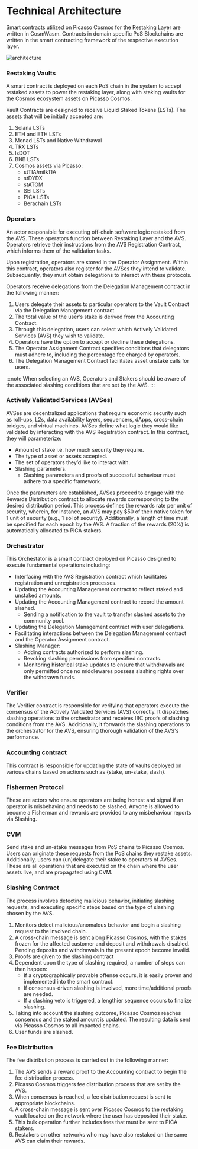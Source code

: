 # Technical Architecture

Smart contracts utilized on Picasso Cosmos for the Restaking Layer are written in CosmWasm. Contracts in domain specific PoS Blockchains are written in the smart contracting framework of the respective execution layer.


![architecture](../restaking/architecture.png)
### Restaking Vaults 
A smart contract is deployed on each PoS chain in the system to accept restaked assets to power the restaking layer, along with staking vaults for the Cosmos ecosystem assets on Picasso Cosmos.

Vault Contracts are designed to receive Liquid Staked Tokens (LSTs). The assets that will be initially accepted are: 

1. Solana LSTs 
2. ETH and ETH LSTs
3. Monad LSTs and Native Withdrawal 
4. TRX LSTs 
5. lsDOT
6. BNB LSTs 
7. Cosmos assets via Picasso: 
   - stTIA/milkTIA 
   - stDYDX 
   - stATOM
   - SEI LSTs 
   - PICA LSTs 
   - Berachain LSTs 

### Operators 
An actor responsible for executing off-chain software logic restaked from the AVS. These operators function between Restaking Layer and the AVS. Operators retrieve their instructions from the AVS Registration Contract, which informs them of the validation tasks.

Upon registration, operators are stored in the Operator Assignment. Within this contract, operators also register for the AVSes they intend to validate. Subsequently, they must obtain delegations to interact with these protocols.

Operators receive delegations from the Delegation Management contract in the following manner: 

1. Users delegate their assets to particular operators to the Vault Contract via the Delegation Management contract.
2. The total value of the user’s stake is derived from the Accounting Contract. 
3. Through this delegation, users can select which Actively Validated Services (AVS) they wish to validate.
4. Operators have the option to accept or decline these delegations. 
5. The Operator Assignment Contract specifies conditions that delegators must adhere to, including the percentage fee charged by operators.
6. The Delegation Management Contract facilitates asset unstake calls for users. 

:::note
When selecting an AVS, Operators and Stakers should be aware of the associated slashing conditions that are set by the AVS.
:::

### Actively Validated Services (AVSes) 
AVSes are decentralized applications that require economic security such as roll-ups, L2s, data availability layers, sequencers, dApps, cross-chain bridges, and virtual machines. AVSes define what logic they would like validated by interacting with the AVS Registration contract. In this contract, they will parameterize: 

- Amount of stake i.e. how much security they require.
- The type of asset or assets accepted.
- The set of operators they’d like to interact with.
- Slashing parameters. 
  - Slashing parameters and proofs of successful behaviour must adhere to a specific framework.

Once the parameters are established, AVSes proceed to engage with the Rewards Distribution contract to allocate rewards corresponding to the desired distribution period. This process defines the rewards rate per unit of security, wherein, for instance, an AVS may pay $50 of their native token for 1 unit of security (e.g., 1 sol of security). Additionally, a length of time must be specified for each epoch by the AVS. A fraction of the rewards (20%) is automatically allocated to PICA stakers.

### Orchestrator 

This Orchestator is a smart contract deployed on Picasso designed to execute fundamental operations including:

- Interfacing with the AVS Registration contract which facilitates registration and unregistration processes.
- Updating the Accounting Management contract to reflect staked and unstaked amounts.
- Updating the Accounting Management contract to record the amount slashed.
  - Sending a notification to the vault to transfer slashed assets to the community pool.
- Updating the Delegation Management contract with user delegations.
- Facilitating interactions between the Delegation Management contract and the Operator Assignment contract.
- Slashing Manager:
  - Adding contracts authorized to perform slashing.
  - Revoking slashing permissions from specified contracts.
  - Monitoring historical stake updates to ensure that withdrawals are only permitted once no middlewares possess slashing rights over the withdrawn funds.

### Verifier 
The Verifier contract is responsible for verifying that operators execute the consensus of the Actively Validated Services (AVS) correctly. It dispatches slashing operations to the orchestrator and receives IBC proofs of slashing conditions from the AVS. Additionally, it forwards the slashing operations to the orchestrator for the AVS, ensuring thorough validation of the AVS's performance.

### Accounting contract 
This contract is responsible for updating the state of vaults deployed on various chains based on actions such as {stake, un-stake, slash}.

### Fishermen Protocol
These are actors who ensure operators are being honest and signal if an operator is misbehaving and needs to be slashed. Anyone is allowed to become a Fisherman and rewards are provided to any misbehaviour reports via Slashing. 

### CVM
Send stake and un-stake messages from PoS chains to Picasso Cosmos. Users can originate these requests from the PoS chains they restake assets. Additionally, users can (un)delegate their stake to operators of AVSes. These are all operations that are executed on the chain where the user assets live, and are propagated using CVM.

### Slashing Contract
The process involves detecting malicious behavior, initiating slashing requests, and executing specific steps based on the type of slashing chosen by the AVS.

1. Monitors detect malicious/anomalous behavior and begin a slashing request to the involved chain.
2. A cross-chain message is sent along Picasso Cosmos, with the stakes frozen for the affected customer and deposit and withdrawals disabled. Pending deposits and withdrawals in the present epoch become invalid.
3. Proofs are given to the slashing contract
4. Dependent upon the type of slashing required, a number of steps can then happen:
   - If a cryptographically provable offense occurs, it is easily proven and implemented into the smart contract.
   - If consensus-driven slashing is involved, more time/additional proofs are needed.
   - If a slashing veto is triggered, a lengthier sequence occurs to finalize slashing.
5. Taking into account the slashing outcome, Picasso Cosmos reaches consensus and the staked amount is updated. The resulting data is sent via Picasso Cosmos to all impacted chains.
6. User funds are slashed.

### Fee Distribution
The fee distribution process is carried out in the following manner:

1. The AVS sends a reward proof to the Accounting contract to begin the fee distribution process.
2. Picasso Cosmos triggers fee distribution process that are set by the AVS.
3. When consensus is reached, a fee distribution request is sent to appropriate blockchains.
4. A cross-chain message is sent over Picasso Cosmos to the restaking vault located on the network where the user has deposited their stake. 
5. This bulk operation further includes fees that must be sent to PICA stakers. 
6. Restakers on other networks who may have also restaked on the same AVS can claim their rewards.
